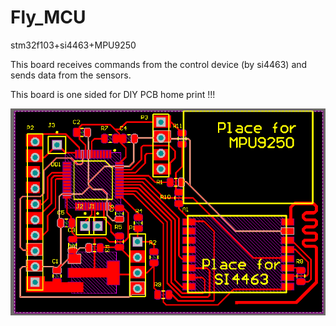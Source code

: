 # Fly_MCU
stm32f103+si4463+MPU9250


This board receives commands from the control device (by si4463) and sends data from the sensors.

This board is one sided for DIY PCB home print !!!

![Image alt](https://github.com/fademike/Fly_MCU/raw/master/stm32f103-fly.png)


